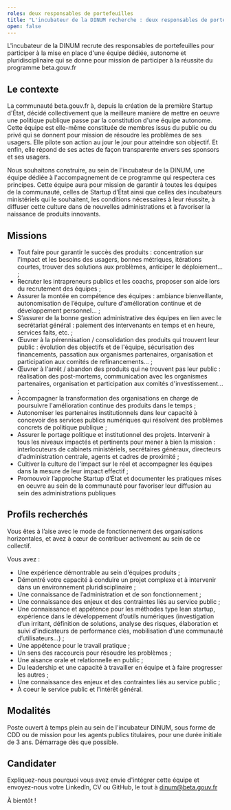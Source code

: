 ```yaml
---
roles: deux responsables de portefeuilles
title: "L'incubateur de la DINUM recherche : deux responsables de portefeuilles"
open: false
---
```


L'incubateur de la DINUM recrute des responsables de portefeuilles pour participer à la mise en place d'une équipe dédiée, autonome et pluridisciplinaire qui se donne pour mission de participer à la réussite du programme beta.gouv.fr

<!--more-->

## Le contexte

La communauté beta.gouv.fr à, depuis la création de la première Startup d'État, décidé collectivement que la meilleure manière de mettre en oeuvre une politique publique passe par la constitution d'une équipe autonome. Cette équipe est elle-même constituée de membres issus du public ou du privé qui se donnent pour mission de résoudre les problèmes de ses usagers. Elle pilote son action au jour le jour pour atteindre son objectif. Et enfin, elle répond de ses actes de façon transparente envers ses sponsors et ses usagers.

Nous souhaitons construire, au sein de l'incubateur de la DINUM, une équipe dédiée à l'accompagnement de ce programme qui respectera ces principes. Cette équipe aura pour mission de garantir à toutes les équipes de la communauté, celles de Startup d’État ainsi que celles des incubateurs ministériels qui le souhaitent, les conditions nécessaires à leur réussite, à diffuser cette culture dans de nouvelles administrations et à favoriser la naissance de produits innovants.

## Missions

- Tout faire pour garantir le succès des produits : concentration sur l'impact et les besoins des usagers, bonnes métriques, itérations courtes, trouver des solutions aux problèmes, anticiper le déploiement… ;
- Recruter les intrapreneurs publics et les coachs, proposer son aide lors du recrutement des équipes ;
- Assurer la montée en compétence des équipes : ambiance bienveillante, autonomisation de l’équipe, culture d'amélioration continue et de développement personnel… ;
- S’assurer de la bonne gestion administrative des équipes en lien avec le secrétariat général : paiement des intervenants en temps et en heure, services faits, etc. ;
- Œuvrer à la pérennisation / consolidation des produits qui trouvent leur public : évolution des objectifs et de l'équipe, sécurisation des financements, passation aux organismes partenaires, organisation et participation aux comités de refinancements… ;
- Œuvrer à l'arrêt / abandon des produits qui ne trouvent pas leur public : réalisation des post-mortems, communication avec les organismes partenaires, organisation et participation aux comités d'investissement… ;
- Accompagner la transformation des organisations en charge de poursuivre l'amélioration continue des produits dans le temps ;
- Autonomiser les partenaires institutionnels dans leur capacité à concevoir des services publics numériques qui résolvent des problèmes concrets de politique publique ;
- Assurer le portage politique et institutionnel des projets. Intervenir à tous les niveaux impactés et pertinents pour mener à bien la mission : interlocuteurs de cabinets ministériels, secrétaires généraux, directeurs d'administration centrale, agents et cadres de proximité ;
- Cultiver la culture de l'impact sur le réel et accompagner les équipes dans la mesure de leur impact effectif ;
- Promouvoir l’approche Startup d’État et documenter les pratiques mises en oeuvre au sein de la communauté pour favoriser leur diffusion au sein des administrations publiques

## Profils recherchés

Vous êtes à l’aise avec le mode de fonctionnement des organisations horizontales, et avez à cœur de contribuer activement au sein de ce collectif.

Vous avez :

- Une expérience démontrable au sein d'équipes produits ;
- Démontré votre capacité à conduire un projet complexe et à intervenir dans un environnement pluridisciplinaire ;
- Une connaissance de l’administration et de son fonctionnement ;
- Une connaissance des enjeux et des contraintes liés au service public ;
- Une connaissance et appétence pour les méthodes type lean startup, expérience dans le développement d’outils numériques (investigation d’un irritant, définition de solutions, analyse des risques, élaboration et suivi d’indicateurs de performance clés, mobilisation d’une communauté d’utilisateurs…) ;
- Une appétence pour le travail pratique ;
- Un sens des raccourcis pour résoudre les problèmes ;
- Une aisance orale et relationnelle en public ;
- Du leadership et une capacité à travailler en équipe et à faire progresser les autres ;
- Une connaissance des enjeux et des contraintes liés au service public ;
- À coeur le service public et l'intérêt général.

## Modalités

Poste ouvert à temps plein au sein de l'incubateur DINUM, sous forme de CDD ou de mission pour les agents publics titulaires, pour une durée initiale de 3 ans. Démarrage dès que possible.

## Candidater

Expliquez-nous pourquoi vous avez envie d'intégrer cette équipe et envoyez-nous votre LinkedIn, CV ou GitHub, le tout à dinum@beta.gouv.fr

À bientôt !
